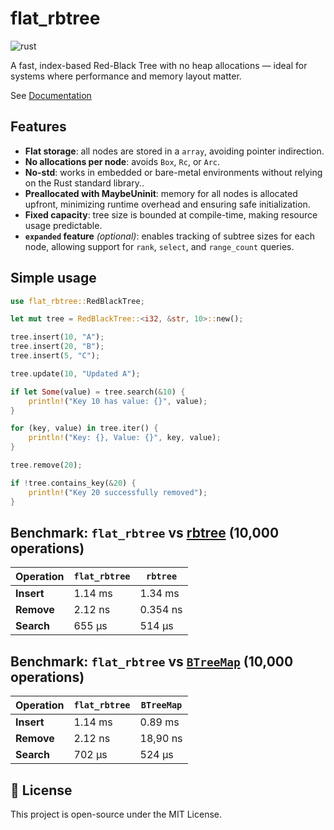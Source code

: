 # flat_rbtree

![rust](https://img.shields.io/badge/Rust-000000?style=for-the-badge&logo=rust&logoColor=white)

A fast, index-based Red-Black Tree with no heap allocations — ideal for systems where performance and memory layout matter.

See [Documentation](https://docs.rs/flat_rbtree/0.2.3)

## Features

- **Flat storage**: all nodes are stored in a `array`, avoiding pointer indirection.
- **No allocations per node**: avoids `Box`, `Rc`, or `Arc`.
- **No-std**: works in embedded or bare-metal environments without relying on the Rust standard library..
- **Preallocated with MaybeUninit**: memory for all nodes is allocated upfront, minimizing runtime overhead and ensuring safe initialization.
- **Fixed capacity**: tree size is bounded at compile-time, making resource usage predictable.
- **`expanded` feature** *(optional)*: enables tracking of subtree sizes for each node,
  allowing support for `rank`, `select`, and `range_count` queries.

## Simple usage

```rust
use flat_rbtree::RedBlackTree;

let mut tree = RedBlackTree::<i32, &str, 10>::new();

tree.insert(10, "A");
tree.insert(20, "B");
tree.insert(5, "C");

tree.update(10, "Updated A");

if let Some(value) = tree.search(&10) {
    println!("Key 10 has value: {}", value);
}

for (key, value) in tree.iter() {
    println!("Key: {}, Value: {}", key, value);
}

tree.remove(20);

if !tree.contains_key(&20) {
    println!("Key 20 successfully removed");
}
```

## Benchmark: `flat_rbtree` vs [rbtree](https://docs.rs/rbtree/latest/rbtree/) (10,000 operations)

| Operation | `flat_rbtree` | `rbtree` |
|-----------|----------------|---------------|
| **Insert** | 1.14 ms   | 1.34 ms  | 
| **Remove** | 2.12 ns        | 0.354 ns       | 
| **Search** | 655 µs         | 514 µs       | 

## Benchmark: `flat_rbtree` vs [`BTreeMap`](https://doc.rust-lang.org/std/collections/struct.BTreeMap.html) (10,000 operations)

| Operation | `flat_rbtree`          | `BTreeMap`             |
|-----------|------------------------|-------------------------|
| **Insert** | 1.14 ms  | 0.89 ms  |
| **Remove** | 2.12 ns              |  18,90 ns                 |
| **Search** | 702 µs                 | 524 µs                  |


## 📝 License

This project is open-source under the MIT License.
